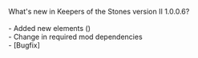 What's new in Keepers of the Stones version II 1.0.0.6?<br />
<br />- Added new elements ()
<br />- Change in required mod dependencies
<br />- [Bugfix] 